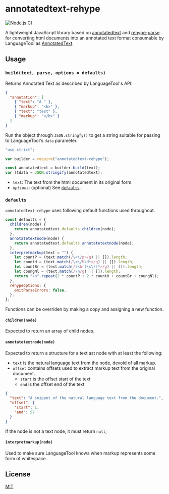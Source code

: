 # annotatedtext-rehype

[![Node.js CI](https://github.com/prosegrinder/annotatedtext-rehype/workflows/Node.js%20CI/badge.svg?branch=main)](https://github.com/prosegrinder/annotatedtext-rehype/actions?query=workflow%3A%22Node.js+CI%22+branch%3Amain)

A lightweight JavaScript library based on
[annotatedtext](https://github.com/prosegrinder/annotatedtext) and
[rehype-parse](https://github.com/rehypejs/rehype/tree/main/packages/rehype-parse)
for converting html documents into an annotated text format consumable by
LanguageTool as
[AnnotatedText](https://languagetool.org/development/api/org/languagetool/markup/AnnotatedText.html).

## Usage

### `build(text, parse, options = defaults)`

Returns Annotated Text as described by LanguageTool's API:

```json
{
  "annotation": [
    { "text": "A " },
    { "markup": "<b>" },
    { "text": "test" },
    { "markup": "</b>" }
  ]
}
```

Run the object through `JSON.stringfy()` to get a string suitable for passing to
LanguageTool's `data` parameter.

```js
"use strict";

var builder = require("annotatedtext-rehype");

const annotatedtext = builder.build(text);
var ltdata = JSON.stringify(annotatedtext);
```

- `text`: The text from the html document in its original form.
- _`options`_: (optional) See [`defaults`](#defaults).

### `defaults`

`annotatedtext-rehype` uses following default functions used throughout.

```js
const defaults = {
  children(node) {
    return annotatedtext.defaults.children(node);
  },
  annotatetextnode(node) {
    return annotatedtext.defaults.annotatetextnode(node);
  },
  interpretmarkup(text = "") {
    let countP = (text.match(/\<\/p>/g) || []).length;
    let countH = (text.match(/\<\/h\d+>/g) || []).length;
    let countBr = (text.match(/\<br[\s\/]*>/g) || []).length;
    let coungNl = (text.match(/\n/g) || []).length;
    return "\n".repeat(2 * countP + 2 * countH + countBr + coungNl);
  },
  rehypeoptions: {
    emitParseErrors: false,
  },
};
```

Functions can be overriden by making a copy and assigning a new function.

#### `children(node)`

Expected to return an array of child nodes.

#### `annotatetextnode(node)`

Expected to return a structure for a text ast node with at least the following:

- `text` is the natural language text from the node, devoid of all markup.
- `offset` contains offsets used to extract markup text from the original
  document.
  - `start` is the offset start of the text
  - `end` is the offset end of the text

```json
{
  "text": "A snippet of the natural language text from the document.",
  "offset": {
    "start": 1,
    "end": 57
  }
}
```

If the node is not a text node, it must return `null`;

#### `interpretmarkup(node)`

Used to make sure LanguageTool knows when markup represents some form of
whitespace.

## License

[MIT](LICENSE)
